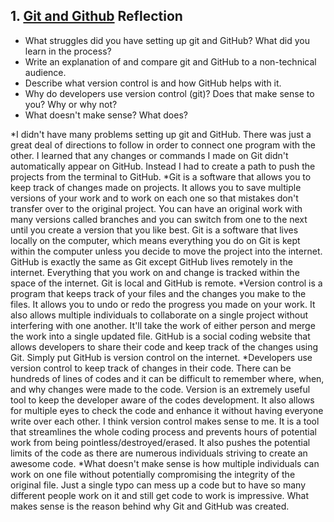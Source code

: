 ## 1. [Git and Github](1_get_started/readme.md) Reflection

* What struggles did you have setting up git and GitHub? What did you learn in the process?
* Write an explanation of and compare git and GitHub to a non-technical audience. 
* Describe what version control is and how GitHub helps with it.
* Why do developers use version control (git)? Does that make sense to you? Why or why not?
* What doesn't make sense? What does?

*I didn't have many problems setting up git and GitHub. There was just a great deal of directions to follow in order to connect one program with the other. I learned that any changes or commands I made on Git didn't automatically appear on GitHub. Instead I had to create a path to push the projects from the terminal to GitHub. 
*Git is a software that allows you to keep track of changes made on projects. It allows you to save multiple versions of your work and to work on each one so that mistakes don't transfer over to the original project. You can have an original work with many versions called branches and you can switch from one to the next until you create a version that you like best. Git is a software that lives locally on the computer, which means everything you do on Git is kept within the computer unless you decide to move the project into the internet. GitHub is exactly the same as Git except GitHub lives remotely in the internet. Everything that you work on and change is tracked within the space of the internet. Git is local and GitHub is remote.
*Version control is a program that keeps track of your files and the changes you make to the files. It allows you to undo or redo the progress you made on your work. It also allows multiple individuals to collaborate on a single project without interfering with one another. It'll take the work of either person and merge the work into a single updated file. GitHub is a social coding website that allows developers to share their code and keep track of the changes using Git. Simply put GitHub is version control on the internet. 
*Developers use version control to keep track of changes in their code. There can be hundreds of lines of codes and it can be difficult to remember where, when, and why changes were made to the code. Version is an extremely useful tool to keep the developer aware of the codes development. It also allows for multiple eyes to check the code and enhance it without having everyone write over each other. I think version control makes sense to me. It is a tool that streamlines the whole coding process and prevents hours of potential work from being pointless/destroyed/erased. It also pushes the potential limits of the code as there are numerous individuals striving to create an awesome code.
*What doesn't make sense is how multiple individuals can work on one file without potentially compromising the integrity of the original file. Just a single typo can mess up a code but to have so many different people work on it and still get code to work is impressive. What makes sense is the reason behind why Git and GitHub was created. 
